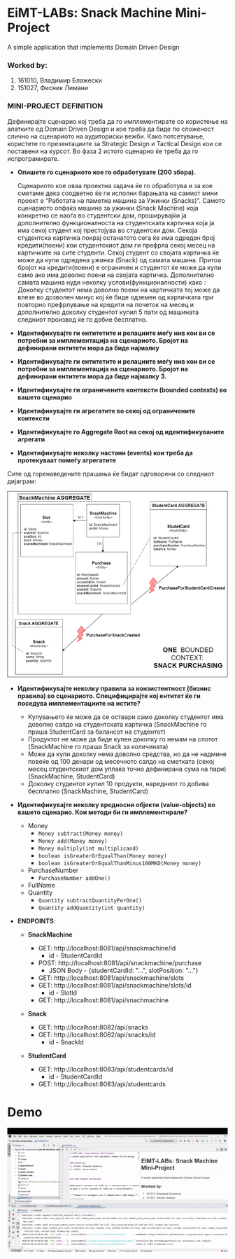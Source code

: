 # EiMT-LABs: Snack Machine Mini-Project
A simple application that implements Domain Driven Design

### Worked by:
1. 161010, Владимир Блажески
2. 151027, Фисник Лимани


### MINI-PROJECT DEFINITION

Дефинирајте сценарио кој треба да го имплементирате со користење на алатките од Domain Driven Design и кое треба да биде по сложеност слично на сценариото на аудиториски вежби. Како потсетување, користете го презентациите за Strategic Design и Tactical Design кои се поставени на курсот.
Во фаза 2 истото сценарио ќе треба да го испрограмирате.

* **Опишете го сценариото кое го обработувате (200 збора).**

    Сценариото кое оваа проектна задача ќе го обработува и за кое сметаме дека 
соодветно ќе ги исполни барањата на самиот мини проект е “Работата на паметна машина за Ужинки (Snacks)”. 
Самото сценариото опфаќа машина за ужинки (Snack Machine) 
која конкретно се наоѓа во студентски дом, 
проширувајќи ја дополнително функционалноста на студентската 
картичка која ја има секој студент кој престојува во студентски 
дом. Секоја студентска картичка покрај останатото сега ќе има 
одреден број кредити(поени) кои студентскиот дом ги префрла 
секој месец на картичките на сите студенти. 
Секој студент со својата картичка ќе може да купи одредена ужинка 
(Snack) од самата машина. Притоа бројот на кредити(поени) е 
ограничен и студентот ќе може да купи само ако има доволно поени 
на својата картичка. 
Дополнително самата машина нуди неколку услови(функционалности) 
како : Доколку студентот нема доволно поени на картичката тој 
може да влезе во дозволен минус кој ќе биде одземен од картичката 
при повторно префрлување на кредити на почеток на месец и 
дополнително доколку студентот купил 5 пати од машината следниот 
производ ќе го добие бесплатно.


* **Идентификувајте ги ентитетите и релациите меѓу нив кои ви се потребни за имплементација на сценариото. Бројот на дефинирани ентитети мора да биде најмалку**

* **Идентификувајте ги ентитетите и релациите меѓу нив кои ви се потребни за имплементација на сценариото. Бројот на дефинирани ентитети мора да биде најмалку 3.**

* **Идентификувајте ги ограничените контексти (bounded contexts) во вашето сценарио**

* **Идентификувајте ги агрегатите во секој од ограничените контексти**

* **Идентификувајте го Aggregate Root на секој од идентификуваните агрегати**

* **Идентификувајте неколку настани (events) кои треба да протекуваат помеѓу агрегатите**

Сите од горенаведените прашања ќе бидат одговорени со следниот дијаграм:

![Dormitory Snack Machine Diagram](https://github.com/vblazhes/emt-lab-snackmachine/blob/master/images/Dormitory%20Smart%20Snack%20Machines.png)

* **Идентификувајте неколку правила за конзистентност (бизнис правила) во сценариото. Специфицирајте кој ентитет ќе ги поседува имплементациите на истите?**

    - Купувањето ќе може да се оствари само доколку студентот има доволно салдо на студентската картичка (SnackMachine го праша StudentCard за балансот на студентот)
    - Продуктот не може да биде купен доколку го немам на слотот (SnackMachine го праша Snack за количината)
    - Може да купи доколку нема доволно средства, но да не надмине повеќе од 100 денари од месечното салдо на сметката (секој месец студентскиот дом уплаќа точно дефинирана сума на пари)(SnackMachine, StudentCard)
    - Доколку студентот купил 10 продукти, наредниот го добива бесплатно (SnackMachine, StudentCard)

* **Идентификувајте неколку вредносни објекти (value-objects) во вашето сценарио. Кои методи би ги имплементирале?**

    - Money
        - ```Money subtract(Money money)``` 
        - ```Money add(Money money)```
        - ```Money multiply(int multiplicand)```
        - ```boolean isGreaterOrEqualThan(Money money)```
        - ```boolean isGreaterOrEqualThanMinus100MKD(Money money)```
    - PurchaseNumber
        - ```PurchaseNumber addOne()```
    - FullName
    - Quantity
        - ```Quantity subtractQuantityPerOne()```
        - ```Quantity addQuantity(int quantity)```
        
        

- **ENDPOINTS**:
    - **SnackMachine**
        - GET: http://localhost:8081/api/snackmachine/id
            - id - StudentCardId
        - POST: http://localhost:8081/api/snackmachine/purchase
            - JSON Body - {studentCardId: "...", slotPosition: "..."}
        - GET: http://localhost:8081/api/snackmachine/slots
        - GET: http://localhost:8081/api/snackmachine/slots/id
            - id - SlotId
        - GET: http://localhost:8081/api/snachmachine
      
    - **Snack**
        - GET: http://localhost:8082/api/snacks
        - GET: http://localhost:8082/api/snacks/id
            - id - SnackId
    
    - **StudentCard**
        - GET: http://localhost:8083/api/studentcards/id
            - id - StudentCardId
        - GET: http://localhost:8083/api/studentcards

# Demo
![demo gif](images/demo-gif.gif)
